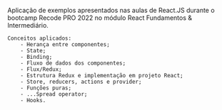 Aplicação de exemplos apresentados nas aulas de React.JS durante o bootcamp Recode PRO 2022 no módulo React Fundamentos & Intermediário.
    
    Conceitos aplicados:
        - Herança entre componentes;
        - State;
        - Binding;
        - Fluxo de dados dos componentes;
        - Flux/Redux;
        - Estrutura Redux e implementação em projeto React;
        - Store, reducers, actions e provider;
        - Funções puras;
        - ...Spread operator;
        - Hooks.
